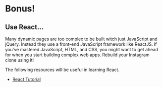 # Bonus!

## Use React...
Many dynamic pages are too complex to be built witch just JavaScript and jQuery. Instead they use a front-end JavaScript framework like ReactJS. If you've mastered JavaScript, HTML, and CSS, you might want to get ahead for when you start building complex web apps. Rebuild your Instagram clone using it!

The following resources will be useful in learning React.

- [React Tutorial](https://reactjs.org/tutorial/tutorial.html)
